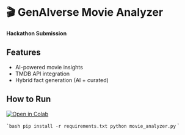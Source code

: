 # 🎬 GenAlverse Movie Analyzer
**Hackathon Submission**  

## Features
- AI-powered movie insights
- TMDB API integration
- Hybrid fact generation (AI + curated)

## How to Run
[![Open in Colab](https://colab.research.google.com/assets/colab-badge.svg)](YOUR_LINK)

`` `bash
pip install -r requirements.txt
python movie_analyzer.py
`` `
